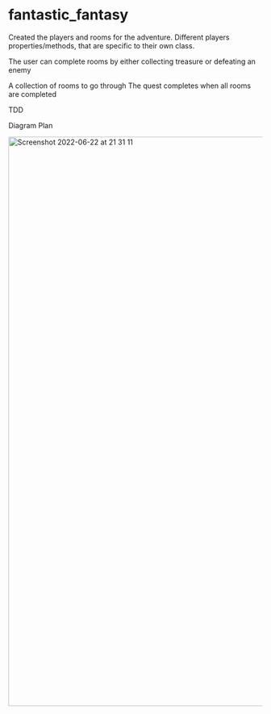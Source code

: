 # fantastic_fantasy

Created the players and rooms for the adventure.
Different players properties/methods, that are specific to their own class.

The user can complete rooms by either collecting treasure or defeating an enemy

A collection of rooms to go through 
The quest completes when all rooms are completed

TDD

Diagram Plan

<img width="1129" alt="Screenshot 2022-06-22 at 21 31 11" src="https://user-images.githubusercontent.com/43307207/175130607-b3662804-f31a-47c8-b1be-eff8a11fc0d4.png">

